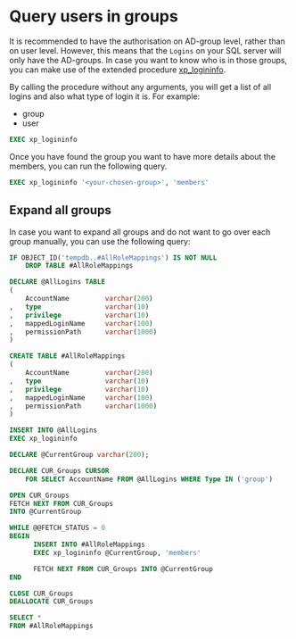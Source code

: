 # Query users in groups
It is recommended to have the authorisation on AD-group level, rather than on user level. However, this means that
the `Logins` on your SQL server will only have the AD-groups. In case you want to know who is in those groups,
you can make use of the extended procedure 
[xp_logininfo]( https://docs.microsoft.com/en-us/sql/relational-databases/system-stored-procedures/xp-logininfo-transact-sql).

By calling the procedure without any arguments, you will get a list of all logins and also what type of 
login it is. For example:

* group
* user


``` SQL linenums="1"
EXEC xp_logininfo
```

Once you have found the group you want to have more details about the members, you can run the 
following query.

``` SQL linenums="1"
EXEC xp_logininfo '<your-chosen-group>', 'members'
```

## Expand all groups
In case you want to expand all groups and do not want to go over each group manually, you can
use the following query:

``` SQL linenums="1"
IF OBJECT_ID('tempdb..#AllRoleMappings') IS NOT NULL
	DROP TABLE #AllRoleMappings

DECLARE @AllLogins TABLE
(
	AccountName			varchar(200)
,	type				varchar(10)
,	privilege			varchar(10)
,	mappedLoginName		varchar(100)
,	permissionPath		varchar(1000)
)

CREATE TABLE #AllRoleMappings 
(
	AccountName			varchar(200)
,	type				varchar(10)
,	privilege			varchar(10)
,	mappedLoginName		varchar(100)
,	permissionPath		varchar(1000)
)

INSERT INTO @AllLogins
EXEC xp_logininfo

DECLARE @CurrentGroup varchar(200);

DECLARE CUR_Groups CURSOR  
    FOR SELECT AccountName FROM @AllLogins WHERE Type IN ('group')

OPEN CUR_Groups
FETCH NEXT FROM CUR_Groups   
INTO @CurrentGroup

WHILE @@FETCH_STATUS = 0  
BEGIN  
      INSERT INTO #AllRoleMappings
	  EXEC xp_logininfo @CurrentGroup, 'members'

      FETCH NEXT FROM CUR_Groups INTO @CurrentGroup 
END 

CLOSE CUR_Groups  
DEALLOCATE CUR_Groups 

SELECT *
FROM #AllRoleMappings
```
